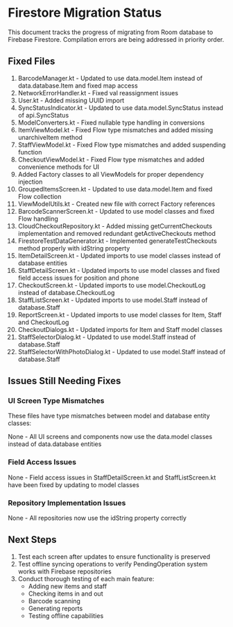 # Firestore Migration Status

This document tracks the progress of migrating from Room database to Firebase Firestore. Compilation errors are being addressed in priority order.

## Fixed Files

1. BarcodeManager.kt - Updated to use data.model.Item instead of data.database.Item and fixed map access
2. NetworkErrorHandler.kt - Fixed val reassignment issues
3. User.kt - Added missing UUID import
4. SyncStatusIndicator.kt - Updated to use data.model.SyncStatus instead of api.SyncStatus
5. ModelConverters.kt - Fixed nullable type handling in conversions
6. ItemViewModel.kt - Fixed Flow type mismatches and added missing unarchiveItem method
7. StaffViewModel.kt - Fixed Flow type mismatches and added suspending function
8. CheckoutViewModel.kt - Fixed Flow type mismatches and added convenience methods for UI
9. Added Factory classes to all ViewModels for proper dependency injection
10. GroupedItemsScreen.kt - Updated to use data.model.Item and fixed Flow collection
11. ViewModelUtils.kt - Created new file with correct Factory references
12. BarcodeScannerScreen.kt - Updated to use model classes and fixed Flow handling
13. CloudCheckoutRepository.kt - Added missing getCurrentCheckouts implementation and removed redundant getActiveCheckouts method
14. FirestoreTestDataGenerator.kt - Implemented generateTestCheckouts method properly with idString property
15. ItemDetailScreen.kt - Updated imports to use model classes instead of database entities
16. StaffDetailScreen.kt - Updated imports to use model classes and fixed field access issues for position and phone
17. CheckoutScreen.kt - Updated imports to use model.CheckoutLog instead of database.CheckoutLog
18. StaffListScreen.kt - Updated imports to use model.Staff instead of database.Staff
19. ReportScreen.kt - Updated imports to use model classes for Item, Staff and CheckoutLog
20. CheckoutDialogs.kt - Updated imports for Item and Staff model classes
21. StaffSelectorDialog.kt - Updated to use model.Staff instead of database.Staff
22. StaffSelectorWithPhotoDialog.kt - Updated to use model.Staff instead of database.Staff

## Issues Still Needing Fixes

### UI Screen Type Mismatches
These files have type mismatches between model and database entity classes:

None - All UI screens and components now use the data.model classes instead of data.database entities

### Field Access Issues

None - Field access issues in StaffDetailScreen.kt and StaffListScreen.kt have been fixed by updating to model classes

### Repository Implementation Issues

None - All repositories now use the idString property correctly

## Next Steps

1. Test each screen after updates to ensure functionality is preserved
2. Test offline syncing operations to verify PendingOperation system works with Firebase repositories
3. Conduct thorough testing of each main feature:
   - Adding new items and staff
   - Checking items in and out
   - Barcode scanning
   - Generating reports
   - Testing offline capabilities 